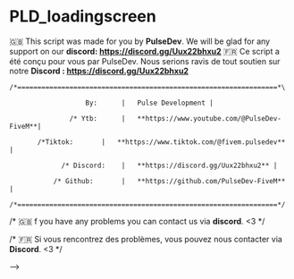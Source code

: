 # PLD_loadingscreen
🇬🇧 This script was made for you by **PulseDev**. We will be glad for any support on our **discord: https://discord.gg/Uux22bhxu2**
🇫🇷 Ce script a été conçu pour vous par PulseDev. Nous serions ravis de tout soutien sur notre **Discord : https://discord.gg/Uux22bhxu2**


                                                     
    /*=================================================================*\
    
                       By: 		|	Pulse Development | 

                   /* Ytb: 		|	**https://www.youtube.com/@PulseDev-FiveM**|	

           /*Tiktok:       |   **https://www.tiktok.com/@fivem.pulsedev** |

                 /* Discord: 	|	**https://discord.gg/Uux22bhxu2** |
    
               /* Github:   	|   **https://github.com/PulseDev-FiveM** |

    /*=================================================================*/


/* 🇬🇧 f you have any problems you can contact us via **discord**. <3     */

/* 🇫🇷 Si vous rencontrez des problèmes, vous pouvez nous contacter via **Discord**. <3 */

-->
